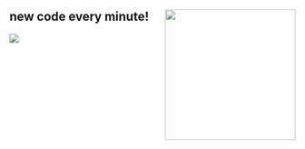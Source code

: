### 
<h2>new code every minute! <img align='right' src="https://media.giphy.com/media/VbnUQpnihPSIgIXuZv/giphy.gif" width="230"></h2>
<img src="https://github-readme-stats.vercel.app/api?username=rohanopensource&&show_icons=true&title_color=ffffff&icon_color=bb2acf&text_color=daf7dc&bg_color=151515">
